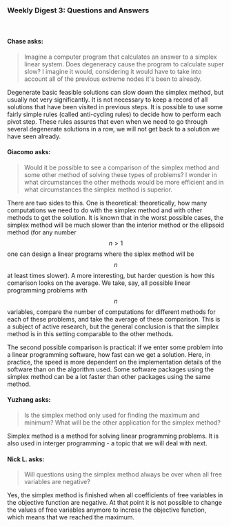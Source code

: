 ### Weekly Digest 3: Questions and Answers

<br/>


#### Chase asks:

> Imagine a computer program that calculates an answer to a simplex linear system.
> Does degeneracy cause the program to calculate super slow? I imagine it would,
> considering it would have to take into account all of the previous extreme nodes
> it's been to already.

Degenerate basic feasible solutions can slow down the simplex method, but usually
not very significantly. It is not necessary to keep a record of all solutions that
have been visited in previous steps. It is possible to use some fairly simple rules
(called anti-cycling rules) to decide how to perform each pivot step. These rules
assures that even when we need to go through several degenerate solutions in a row,
we will not get back to a solution we have seen already.


#### Giacomo asks:

> Would it be possible to see a comparison of the simplex method and some other method
> of solving these types of problems? I wonder in what circumstances the other methods
> would be more efficient and in what circumstances the simplex method is superior.

There are two sides to this. One is theoretical: theoretically, how many computations
we need to do with the simplex method and with other methods to get the solution.
It is known that in the worst possible cases, the simplex method will be much slower
than the interior method or the ellipsoid method (for any number $$n > 1$$ one can design
a linear programs where the siplex method will be $$n$$ at least times slower).
A more interesting, but harder question is how this comarison looks on the average.
We take, say, all possible linear programming problems with $$n$$ variables, compare
the number of computations for different methods for each of these problems, and
take the average of these comparison. This is a subject of active research, but the general
conclusion is that the simplex method is in this setting comparable to the other methods.

The second possible comparison is practical: if we enter some problem into a linear
programming software, how fast can we get a solution. Here, in practice, the speed
is more dependent on the implementation details of the software than on the algorithm
used. Some software packages using the simplex method can be a lot faster than other
packages using the same method.


#### Yuzhang asks:

> Is the simplex method only used for finding the maximum and minimum?
> What will be the other application for the simplex method?

Simplex method is a method for solving linear programming problems. It is also used in
interger programming - a topic that we will deal with next.


#### Nick L. asks:

> Will questions using the simplex method always be over when all free variables
> are negative?

Yes, the simplex method is finished when all coefficients of free variables in the
objective function are negative. At that point it is not possible to change the
values of free variables anymore to increse the objective function, which means that
we reached the maximum.
